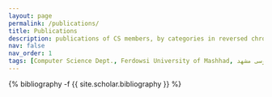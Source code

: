 ```yaml
---
layout: page
permalink: /publications/
title: Publications
description: publications of CS members, by categories in reversed chronological order. generated by jekyll-scholar.
nav: false
nav_order: 1
tags: [Computer Science Dept., Ferdowsi University of Mashhad, علوم کامپیوتر دانشگاه فردوسی مشهد]
---
```

<!-- _pages/publications.md -->
<div class="publications">

{% bibliography -f {{ site.scholar.bibliography }} %}

</div>
